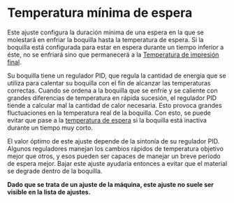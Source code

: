 Temperatura mínima de espera
====
Este ajuste configura la duración mínima de una espera en la que se molestará en enfriar la boquilla hasta la temperatura de espera. Si la boquilla está configurada para estar en espera durante un tiempo inferior a éste, no se enfriará sino que permanecerá a la [Temperatura de impresión final](../material/material_final_print_temperature.md).

Su boquilla tiene un regulador PID, que regula la cantidad de energía que se utiliza para calentar su boquilla con el fin de alcanzar las temperaturas correctas. Cuando se ordena a la boquilla que se enfríe y se caliente con grandes diferencias de temperatura en rápida sucesión, el regulador PID tiende a calcular mal la cantidad de calor necesaria. Esto provoca grandes fluctuaciones en la temperatura real de la boquilla. Con esto, se puede evitar que pase a la [temperatura de espera](../material/material_standby_temperature.md) si la boquilla está inactiva durante un tiempo muy corto.

El valor óptimo de este ajuste depende de la sintonía de su regulador PID. Algunos reguladores manejan los cambios rápidos de temperatura objetivo mejor que otros, y esos pueden ser capaces de manejar un breve período de espera mejor. Bajar este ajuste ayudaría entonces a evitar que el material se degrade dentro de la boquilla.

**Dado que se trata de un ajuste de la máquina, este ajuste no suele ser visible en la lista de ajustes.**